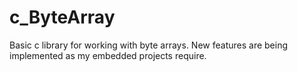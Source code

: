 # c_ByteArray
Basic c library for working with byte arrays. New features are being implemented as my embedded projects require.
